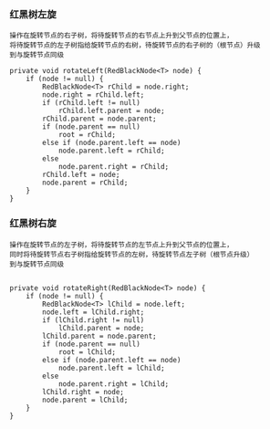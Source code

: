 ### 红黑树左旋
    操作在旋转节点的右子树，将待旋转节点的右节点上升到父节点的位置上，
    将待旋转节点的左子树指给旋转节点的右树，待旋转节点的右子树的（根节点）升级
    到与旋转节点同级
    
    private void rotateLeft(RedBlackNode<T> node) {
        if (node != null) {
            RedBlackNode<T> rChild = node.right;
            node.right = rChild.left;
            if (rChild.left != null)
                rChild.left.parent = node;
            rChild.parent = node.parent;
            if (node.parent == null)
                root = rChild;
            else if (node.parent.left == node)
                node.parent.left = rChild;
            else
                node.parent.right = rChild;
            rChild.left = node;
            node.parent = rChild;
        }
    }
    
### 红黑树右旋
    操作在旋转节点的左子树，将待旋转节点的左节点上升到父节点的位置上，
    同时将待旋转节点右子树指给旋转节点的左树，待旋转节点左子树（根节点升级）
    到与旋转节点同级
    
    
    private void rotateRight(RedBlackNode<T> node) {
        if (node != null) {
            RedBlackNode<T> lChild = node.left;
            node.left = lChild.right;
            if (lChild.right != null)
                lChild.parent = node;
            lChild.parent = node.parent;
            if (node.parent == null)
                root = lChild;
            else if (node.parent.left == node)
                node.parent.left = lChild;
            else
                node.parent.right = lChild;
            lChild.right = node;
            node.parent = lChild;
        }
    }